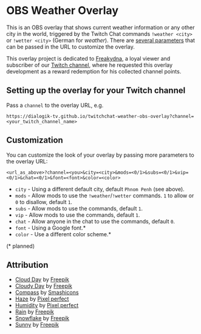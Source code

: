# OBS Weather Overlay

This is an OBS overlay that shows current weather information or any other city in the world, triggered by the Twitch Chat commands `!weather <city>` or `!wetter <city>` (German for *weather*). There are [several parameters](#customization) that can be passed in the URL to customize the overlay.

This overlay project is dedicated to [Freakydna](https://www.twitch.tv/Freakydna), a loyal viewer and subscriber of our [Twitch channel](https://www.twitch.tv/dialogikTV), where he requested this overlay development as a reward redemption for his collected channel points.

## Setting up the overlay for your Twitch channel

Pass a `channel` to the overlay URL, e.g.

    https://dialogik-tv.github.io/twitchchat-weather-obs-overlay?channel=<your_twitch_channel_name>

## Customization

You can customize the look of your overlay by passing more parameters to the overlay URL:

    <url_as_above>?channel=<you>&city=<city>&mods=<0/1>&subs=<0/1>&vip=<0/1>&chat=<0/1>&font=<font>&color=<color>

* `city` - Using a different default city, default `Phnom Penh` (see above).
* `mods` - Allow mods to use the `!weather`/`!wetter` commands. `1` to allow or `0` to disallow, default `1`.
* `subs` - Allow mods to use the commands, default `1`.
* `vip` - Allow mods to use the commands, default `1`.
* `chat` - Allow anyone in the chat to use the commands, default `0`.
* `font` - Using a Google font.*
* `color` - Use a different color scheme.*

(* planned)

## Attribution

* [Cloud Day](https://www.flaticon.com/free-icon/cloudy-day_3814929) by [Freepik](https://www.flaticon.com/authors/freepik)
* [Cloudy Day](https://www.flaticon.com/free-icon/cloudy-day_3814858) by [Freepik](https://www.flaticon.com/authors/freepik)
* [Compass](https://www.flaticon.com/free-icon/compass_660333) by [Smashicons](https://www.flaticon.com/authors/smashicons)
* [Haze](https://www.flaticon.com/free-icon/haze_727789) by [Pixel perfect](https://www.flaticon.com/authors/pixel-perfect)
* [Humidity](https://www.flaticon.com/free-icon/humidity_727790) by [Pixel perfect](https://www.flaticon.com/authors/pixel-perfect)
* [Rain](https://www.flaticon.com/free-icon/rain_3815058) by [Freepik](https://www.flaticon.com/authors/freepik)
* [Snowflake](https://www.flaticon.com/free-icon/snowflake_3815117) by [Freepik](https://www.flaticon.com/authors/freepik)
* [Sunny](https://www.flaticon.com/free-icon/sunny_3815245) by [Freepik](https://www.flaticon.com/authors/freepik)
